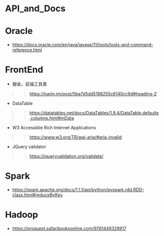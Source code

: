 # API_and_Docs


# Oracle
* https://docs.oracle.com/en/java/javase/11/tools/tools-and-command-reference.html

# FrontEnd
* 掘金，前端工具类
>> https://juejin.im/post/5ba7d5dd5188255c6140cc9d#heading-2
* DataTable
>>  https://datatables.net/docs/DataTables/1.9.4/DataTable.defaults.columns.html#mData
* W3 Accessible Rich Internet Applications
>> https://www.w3.org/TR/wai-aria/#aria-invalid
* JQuery validator
>> https://jqueryvalidation.org/validate/

# Spark
* https://spark.apache.org/docs/1.1.1/api/python/pyspark.rdd.RDD-class.html#reduceByKey

# Hadoop
* https://proquest.safaribooksonline.com/9781449328917
